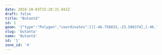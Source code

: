 ```yaml
---
date: 2018-10-03T15:28:31.041Z
draft: false
title: "Butantã"
id: 1
geom: '{"type":"Polygon","coordinates":[[[-46.756833,-23.586374],[-46.756856,-23.586638],[-46.750942,-23.586684],[-46.749681,-23.58664],[-46.748449,-23.5864],[-46.747702,-23.586125],[-46.745848,-23.585279],[-46.745091,-23.585117],[-46.744358,-23.585086],[-46.739767,-23.585282],[-46.738857,-23.58516],[-46.737995,-23.584893],[-46.735697,-23.58985],[-46.733082,-23.588754],[-46.732741,-23.588456],[-46.732501,-23.588143],[-46.73231,-23.587739],[-46.732123,-23.587074],[-46.731858,-23.586695],[-46.731463,-23.586295],[-46.730878,-23.58594],[-46.729687,-23.585504],[-46.72894,-23.585116],[-46.725535,-23.58238],[-46.724219,-23.583928],[-46.724203,-23.584114],[-46.724458,-23.585131],[-46.724518,-23.585895],[-46.724568,-23.585916],[-46.724445,-23.58677],[-46.7205,-23.58526],[-46.719371,-23.584985],[-46.718421,-23.584877],[-46.717894,-23.584718],[-46.717416,-23.584467],[-46.716969,-23.58414],[-46.71513,-23.583439],[-46.713008,-23.582503],[-46.712398,-23.582114],[-46.711712,-23.581443],[-46.710734,-23.579881],[-46.710289,-23.579743],[-46.710127,-23.579558],[-46.710076,-23.57926],[-46.709035,-23.578647],[-46.708295,-23.578061],[-46.708065,-23.577736],[-46.706998,-23.575395],[-46.706256,-23.573946],[-46.705987,-23.573631],[-46.705696,-23.573447],[-46.703896,-23.572611],[-46.703016,-23.57247],[-46.701839,-23.572434],[-46.700897,-23.572329],[-46.701378,-23.571722],[-46.702251,-23.570331],[-46.70297,-23.568836],[-46.704915,-23.563281],[-46.70561,-23.562166],[-46.706382,-23.561267],[-46.707257,-23.560583],[-46.708299,-23.559992],[-46.717218,-23.555757],[-46.730118,-23.549344],[-46.731581,-23.548278],[-46.732308,-23.549249],[-46.732595,-23.549833],[-46.732672,-23.550452],[-46.732588,-23.551257],[-46.732606,-23.55198],[-46.732965,-23.552767],[-46.733448,-23.553429],[-46.739494,-23.556831],[-46.740035,-23.556963],[-46.741341,-23.556947],[-46.741768,-23.557014],[-46.742407,-23.557404],[-46.743236,-23.558168],[-46.743631,-23.558378],[-46.744128,-23.558508],[-46.743835,-23.560253],[-46.743353,-23.560217],[-46.743317,-23.560407],[-46.743686,-23.560751],[-46.743625,-23.561257],[-46.742272,-23.562916],[-46.742467,-23.562886],[-46.742348,-23.56304],[-46.742159,-23.563135],[-46.741895,-23.563424],[-46.742015,-23.5635],[-46.741792,-23.563748],[-46.742529,-23.564278],[-46.741507,-23.565575],[-46.742566,-23.56636],[-46.742073,-23.566965],[-46.741991,-23.566916],[-46.741115,-23.567997],[-46.741368,-23.568403],[-46.741729,-23.568805],[-46.738979,-23.572201],[-46.738547,-23.572498],[-46.73582,-23.573862],[-46.735965,-23.574115],[-46.736969,-23.573752],[-46.737366,-23.573679],[-46.738835,-23.574088],[-46.738996,-23.574196],[-46.73977,-23.57512],[-46.74274,-23.576695],[-46.742943,-23.576958],[-46.743181,-23.577655],[-46.743349,-23.577823],[-46.743625,-23.577911],[-46.74456,-23.578016],[-46.744922,-23.578165],[-46.745048,-23.57838],[-46.745124,-23.57897],[-46.7455,-23.579175],[-46.745675,-23.5792],[-46.745911,-23.579124],[-46.74678,-23.57857],[-46.747939,-23.578139],[-46.74847,-23.578101],[-46.748867,-23.578211],[-46.749111,-23.57843],[-46.749606,-23.579067],[-46.749631,-23.579414],[-46.749413,-23.579796],[-46.749385,-23.580093],[-46.74948,-23.58029],[-46.749957,-23.580691],[-46.75004,-23.580846],[-46.750012,-23.581032],[-46.749512,-23.581822],[-46.749452,-23.582022],[-46.749458,-23.582225],[-46.749649,-23.582696],[-46.749628,-23.583311],[-46.749774,-23.583538],[-46.750114,-23.583699],[-46.750843,-23.583481],[-46.751128,-23.583521],[-46.751339,-23.583635],[-46.751639,-23.583953],[-46.751835,-23.584752],[-46.752006,-23.584913],[-46.752166,-23.58497],[-46.752459,-23.58494],[-46.753322,-23.584476],[-46.753525,-23.58442],[-46.754347,-23.584519],[-46.754336,-23.584682],[-46.754434,-23.584535],[-46.754703,-23.584598],[-46.754926,-23.584775],[-46.75532,-23.585592],[-46.755605,-23.585739],[-46.756466,-23.585914],[-46.756885,-23.586284],[-46.756833,-23.586374]]]}'
slug: 'butanta'
name: 'Butantã'
id: '1'
zone_id: '4'
---
```

		